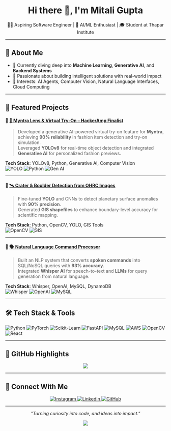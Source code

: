 <h1 align="center">Hi there 👋, I'm Mitali Gupta</h1>
<p align="center">
  👩‍💻 Aspiring Software Engineer | 🎯 AI/ML Enthusiast | 🎓 Student at Thapar Institute
</p>

---

## 🚀 About Me

- 🌱 Currently diving deep into **Machine Learning**, **Generative AI**, and **Backend Systems**
- 🤖 Passionate about building intelligent solutions with real-world impact  
- 📌 Interests: AI Agents, Computer Vision, Natural Language Interfaces, Cloud Computing  

---

## 🌟 Featured Projects

#### 🔹 [🧠 Myntra Lens & Virtual Try-On – HackerAmp Finalist](#)
> Developed a generative AI-powered virtual try-on feature for **Myntra**, achieving **90% reliability** in fashion item detection and try-on simulation.  
> Leveraged **YOLOv8** for real-time object detection and integrated **Generative AI** for personalized fashion previews.

**Tech Stack**: YOLOv8, Python, Generative AI, Computer Vision  
![YOLO](https://img.shields.io/badge/-YOLOv8-black?style=for-the-badge)
![Python](https://img.shields.io/badge/-Python-blue?style=for-the-badge&logo=python)
![Gen AI](https://img.shields.io/badge/-Generative%20AI-purple?style=for-the-badge)

---

#### 🔹 [🛰️ Crater & Boulder Detection from OHRC Images](https://github.com/siddhanthnagrath1/Automatic-diagnosis-of-craters-boulders-from-Orbiter-High-Resolution-Camera-OHRC-images-)
> Fine-tuned **YOLO** and CNNs to detect planetary surface anomalies with **90% precision**.  
> Generated **GIS shapefiles** to enhance boundary-level accuracy for scientific mapping.

**Tech Stack**: Python, OpenCV, YOLO, GIS Tools  
![OpenCV](https://img.shields.io/badge/-OpenCV-white?style=for-the-badge&logo=opencv&logoColor=black)
![GIS](https://img.shields.io/badge/-GIS-green?style=for-the-badge)

---

#### 🔹 [🗣️ Natural Language Command Processor](#)
> Built an NLP system that converts **spoken commands** into SQL/NoSQL queries with **93% accuracy**.  
> Integrated **Whisper AI** for speech-to-text and **LLMs** for query generation from natural language.

**Tech Stack**: Whisper, OpenAI, MySQL, DynamoDB  
![Whisper](https://img.shields.io/badge/-Whisper-gray?style=for-the-badge)
![OpenAI](https://img.shields.io/badge/-OpenAI-blue?style=for-the-badge)
![MySQL](https://img.shields.io/badge/-MySQL-lightblue?style=for-the-badge&logo=mysql)

---

## 🛠 Tech Stack & Tools

![Python](https://img.shields.io/badge/-Python-3776AB?style=flat&logo=python&logoColor=white)
![PyTorch](https://img.shields.io/badge/-PyTorch-EE4C2C?style=flat&logo=pytorch&logoColor=white)
![Scikit-Learn](https://img.shields.io/badge/-Scikit%20Learn-F7931E?style=flat&logo=scikit-learn&logoColor=white)
![FastAPI](https://img.shields.io/badge/-FastAPI-005571?style=flat&logo=fastapi&logoColor=white)
![MySQL](https://img.shields.io/badge/-MySQL-00758F?style=flat&logo=mysql&logoColor=white)
![AWS](https://img.shields.io/badge/-AWS-232F3E?style=flat&logo=amazon-aws&logoColor=white)
![OpenCV](https://img.shields.io/badge/-OpenCV-5C3EE8?style=flat&logo=opencv&logoColor=white)
![React](https://img.shields.io/badge/-React-20232A?style=flat&logo=react&logoColor=61DAFB)

---

## 🏅 GitHub Highlights

<p align="center">
  <img src="https://github-profile-trophy.vercel.app/?username=mgupta004&theme=gruvbox&row=1&column=3" />
</p>

---


## 🔗 Connect With Me

<p align="center">
  <a href="https://www.instagram.com/_mitaligupta/" target="_blank">
    <img src="https://img.shields.io/badge/Instagram-%23E4405F.svg?style=for-the-badge&logo=instagram&logoColor=white" alt="Instagram">
  </a>
  <a href="https://www.linkedin.com/in/mitali-gupta004/" target="_blank">
    <img src="https://img.shields.io/badge/LinkedIn-%230077B5.svg?style=for-the-badge&logo=linkedin&logoColor=white" alt="LinkedIn">
  </a>
  <a href="https://github.com/mgupta004" target="_blank">
    <img src="https://img.shields.io/badge/GitHub-%2312100E.svg?style=for-the-badge&logo=github&logoColor=white" alt="GitHub">
  </a>
</p>

---

<p align="center"><i>"Turning curiosity into code, and ideas into impact."</i></p>

<p align="center">
  <img src="https://readme-typing-svg.herokuapp.com?font=Fira+Code&size=22&pause=1000&center=true&vCenter=true&color=36BCF7&width=435&lines=Thanks+for+stopping+by!;Keep+building%2C+keep+learning+🚀" />
</p>
